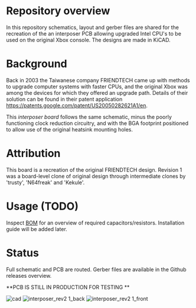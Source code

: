# Repository overview
In this repository schematics, layout and gerber files are shared for the recreation of the an interposer PCB allowing upgraded Intel CPU's to be used on the original Xbox console. The designs are made in KiCAD.

# Background
Back in 2003 the Taiwanese company FRIENDTECH came up with methods to upgrade computer systems with faster CPUs, and the original Xbox was among the devices for which they offered an upgrade path. Details of their solution can be found in their patent application https://patents.google.com/patent/US20050282621A1/en.

This _interposer board_ follows the same schematic, minus the poorly functioning clock reduction circuitry, and with the BGA footprint positioned to allow use of the original heatsink mounting holes.

# Attribution
This board is a recreation of the original FRIENDTECH design. Revision 1 was a board-level clone of original design through intermediate clones by 'trusty', 'N64freak' and 'Kekule'. 

# Usage (TODO)
Inspect [BOM](https://htmlpreview.github.io/?https://raw.githubusercontent.com/zzattack/xbox-cpu-interposer/main/kicad/bom/ibom.html) for an overview of required capacitors/resistors.
Installation guide will be added later.

# Status
Full schematic and PCB are routed. Gerber files are available in the Github releases overview.

**PCB IS STILL IN PRODUCTION FOR TESTING **

![cad](https://github.com/zzattack/xbox-cpu-interposer/assets/835006/62195739-43f7-409a-8928-03129d26c60e)
![interposer_rev2 1_back](https://github.com/zzattack/xbox-cpu-interposer/assets/835006/f784d4ab-84d1-4a9d-b923-6ed611c722fd)
![interposer_rev2 1_front](https://github.com/zzattack/xbox-cpu-interposer/assets/835006/fd0323cb-02e2-4d74-91b7-aae525522ada)

